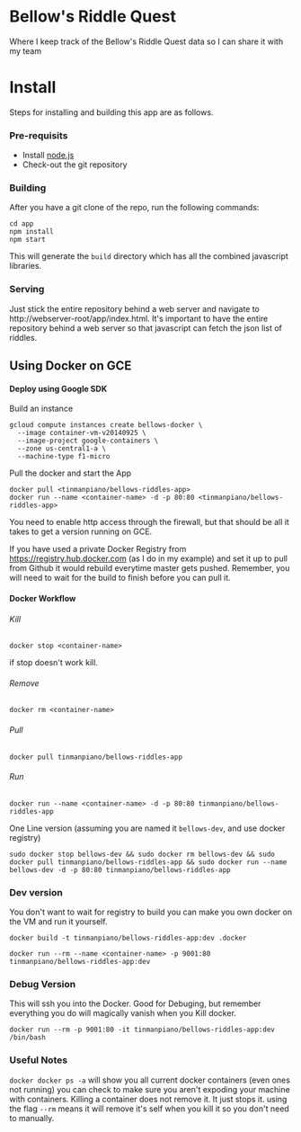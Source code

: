Bellow's Riddle Quest
=====================

Where I keep track of the Bellow's Riddle Quest data so I can share it with my team

# Install

Steps for installing and building this app are as follows.

### Pre-requisits

* Install [node.js](http://nodejs.org/)
* Check-out the git repository

### Building

After you have a git clone of the repo, run the following commands:

	cd app
    npm install
    npm start

This will generate the ``build`` directory which has all the combined javascript libraries.

### Serving

Just stick the entire repository behind a web server and navigate to http://webserver-root/app/index.html.  It's important to have the entire repository behind a web server so that javascript can fetch the json list of riddles.


## Using Docker on GCE

#### Deploy using Google SDK

Build an instance
```
gcloud compute instances create bellows-docker \
  --image container-vm-v20140925 \
  --image-project google-containers \
  --zone us-central1-a \
  --machine-type f1-micro
```

Pull the docker and start the App
```
docker pull <tinmanpiano/bellows-riddles-app>
docker run --name <container-name> -d -p 80:80 <tinmanpiano/bellows-riddles-app>
```

You need to enable http access through the firewall, but that should be all it takes to get a version running on GCE.

If you have used a private Docker Registry from https://registry.hub.docker.com (as I do in my example) and set it up to pull from Github it would rebuild everytime master gets pushed. Remember, you will need to wait for the build to finish before you can pull it.

#### Docker Workflow

###### Kill 
```
docker stop <container-name>
```
if stop doesn't work kill.

###### Remove
```
docker rm <container-name>
```

###### Pull 
```
docker pull tinmanpiano/bellows-riddles-app
```

###### Run
```
docker run --name <container-name> -d -p 80:80 tinmanpiano/bellows-riddles-app 
```

One Line version (assuming you are named it `bellows-dev`, and use docker registry)
```
sudo docker stop bellows-dev && sudo docker rm bellows-dev && sudo docker pull tinmanpiano/bellows-riddles-app && sudo docker run --name bellows-dev -d -p 80:80 tinmanpiano/bellows-riddles-app
```

### Dev version
You don't want to wait for registry to build you can make you own docker on the VM and run it yourself.
```
docker build -t tinmanpiano/bellows-riddles-app:dev .docker

docker run --rm --name <container-name> -p 9001:80 tinmanpiano/bellows-riddles-app:dev 
```


### Debug Version
This will ssh you into the Docker. Good for Debuging, but remember everything you do will magically vanish when you Kill docker. 

```
docker run --rm -p 9001:80 -it tinmanpiano/bellows-riddles-app:dev /bin/bash
```

### Useful Notes

`docker docker ps -a` will show you all current docker containers (even ones not running) you can check to make sure you aren't expoding your machine with containers. Killing a container does not remove it. It just stops it. using the flag `--rm` means it will remove it's self when you kill it so you don't need to manually.